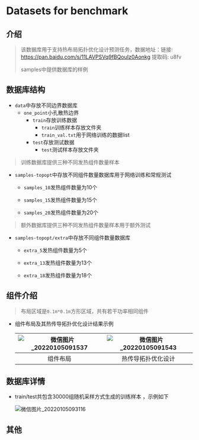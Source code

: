 # Datasets for benchmark

## 介绍

>  该数据库用于支持热布局拓扑优化设计预测任务，数据地址：链接: https://pan.baidu.com/s/11LAVPSVq9fBQouIz0Aonkg 提取码: u8fv
>
>  samples中提供数据库的样例

## 数据库结构

- `data`中存放不同边界数据库
  - `one_point`小孔散热边界
    - `train`存放训练数据
      - `train`训练样本存放文件夹
      - `train_val.txt`用于网络训练的数据list
    - `test`存放测试数据
      - `test`测试样本存放文件夹

> 训练数据库提供三种不同发热组件数量样本

- `samples-topopt`中存放不同组件数量数据库用于网络训练和常规测试
  - `samples_10`发热组件数量为10个
    
  - `samples_15`发热组件数量为15个
    
  - `samples_20`发热组件数量为20个
    
> 额外数据库提供三种不同发热组件数量样本用于额外测试

- `samples-topopt/extra`中存放不同组件数量数据库
  - `extra_5`发热组件数量为5个
    
  - `extra_13`发热组件数量为13个
    
  - `extra_18`发热组件数量为18个
## 组件介绍

> 布局区域是`0.1m*0.1m`方形区域，共有若干功率相同组件

* 组件布局及其热传导拓扑优化设计结果示例

  | ![微信图片_20220105091537](https://s2.loli.net/2022/01/05/EOucLRHBfv4bDKZ.png) | ![微信图片_20220105091543](https://s2.loli.net/2022/01/05/BrbGQOFlRAfgEH7.png) |
  | :----------------------------------------------------------: | :----------------------------------------------------------: |
  |                           组件布局                           |                      热传导拓扑优化设计                      |
  
  
  

## 数据库详情

* train/test共包含30000组随机采样方式生成的训练样本 ，示例如下

    ![微信图片_20220105093116](https://s2.loli.net/2022/01/05/TK8cPepmYobwFyM.jpg)

## 其他
